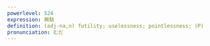 ```yaml
---
powerlevel: 524
expression: 無駄
definition: (adj-na,n) futility; uselessness; pointlessness; (P)
pronunciation: むだ
---
```

